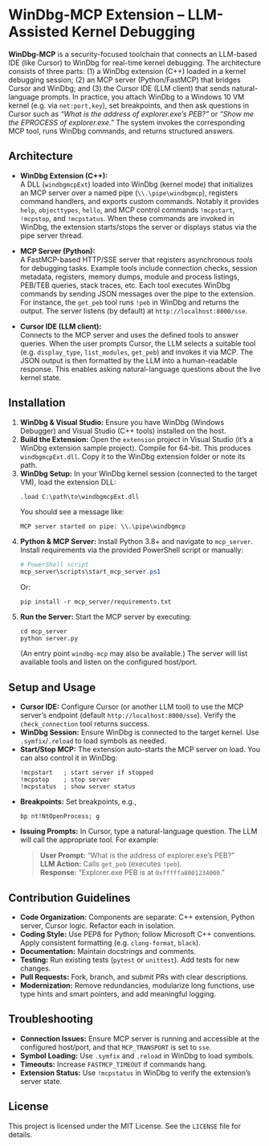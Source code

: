 # WinDbg-MCP Extension – LLM-Assisted Kernel Debugging

**WinDbg-MCP** is a security-focused toolchain that connects an LLM-based IDE (like Cursor) to WinDbg for real-time kernel debugging. The architecture consists of three parts: (1) a WinDbg extension (C++) loaded in a kernel debugging session; (2) an MCP server (Python/FastMCP) that bridges Cursor and WinDbg; and (3) the Cursor IDE (LLM client) that sends natural-language prompts. In practice, you attach WinDbg to a Windows 10 VM kernel (e.g. via `net:port,key`), set breakpoints, and then ask questions in Cursor such as _“What is the address of explorer.exe’s PEB?”_ or _“Show me the EPROCESS of explorer.exe.”_ The system invokes the corresponding MCP tool, runs WinDbg commands, and returns structured answers.

## Architecture

- **WinDbg Extension (C++):**  
  A DLL (`windbgmcpExt`) loaded into WinDbg (kernel mode) that initializes an MCP server over a named pipe (`\\.\pipe\windbgmcp`), registers command handlers, and exports custom commands. Notably it provides `help`, `objecttypes`, `hello`, and MCP control commands `!mcpstart`, `!mcpstop`, and `!mcpstatus`. When these commands are invoked in WinDbg, the extension starts/stops the server or displays status via the pipe server thread.

- **MCP Server (Python):**  
  A FastMCP-based HTTP/SSE server that registers asynchronous _tools_ for debugging tasks. Example tools include connection checks, session metadata, registers, memory dumps, module and process listings, PEB/TEB queries, stack traces, etc. Each tool executes WinDbg commands by sending JSON messages over the pipe to the extension. For instance, the `get_peb` tool runs `!peb` in WinDbg and returns the output. The server listens (by default) at `http://localhost:8000/sse`.

- **Cursor IDE (LLM client):**  
  Connects to the MCP server and uses the defined tools to answer queries. When the user prompts Cursor, the LLM selects a suitable tool (e.g. `display_type`, `list_modules`, `get_peb`) and invokes it via MCP. The JSON output is then formatted by the LLM into a human-readable response. This enables asking natural-language questions about the live kernel state.

## Installation

1. **WinDbg & Visual Studio:** Ensure you have WinDbg (Windows Debugger) and Visual Studio (C++ tools) installed on the host.  
2. **Build the Extension:** Open the `extension` project in Visual Studio (it’s a WinDbg extension sample project). Compile for 64-bit. This produces `windbgmcpExt.dll`. Copy it to the WinDbg extension folder or note its path.  
3. **WinDbg Setup:** In your WinDbg kernel session (connected to the target VM), load the extension DLL:  
   ```none
   .load C:\path\to\windbgmcpExt.dll
   ```  
   You should see a message like:  
   ```
   MCP server started on pipe: \\.\pipe\windbgmcp
   ```
4. **Python & MCP Server:** Install Python 3.8+ and navigate to `mcp_server`. Install requirements via the provided PowerShell script or manually:  
   ```powershell
   # PowerShell script
   mcp_server\scripts\start_mcp_server.ps1
   ```  
   Or:
   ```shell
   pip install -r mcp_server/requirements.txt
   ```
5. **Run the Server:** Start the MCP server by executing:
   ```shell
   cd mcp_server
   python server.py
   ```
   (An entry point `windbg-mcp` may also be available.) The server will list available tools and listen on the configured host/port.

## Setup and Usage

- **Cursor IDE:** Configure Cursor (or another LLM tool) to use the MCP server’s endpoint (default `http://localhost:8000/sse`). Verify the `check_connection` tool returns success.  
- **WinDbg Session:** Ensure WinDbg is connected to the target kernel. Use `.symfix`/`.reload` to load symbols as needed.  
- **Start/Stop MCP:** The extension auto-starts the MCP server on load. You can also control it in WinDbg:  
  ```none
  !mcpstart   ; start server if stopped  
  !mcpstop    ; stop server  
  !mcpstatus  ; show server status  
  ```  
- **Breakpoints:** Set breakpoints, e.g.,  
  ```none
  bp nt!NtOpenProcess; g
  ```  
- **Issuing Prompts:** In Cursor, type a natural-language question. The LLM will call the appropriate tool. For example:  
  > **User Prompt:** “What is the address of explorer.exe’s PEB?”  
  > **LLM Action:** Calls `get_peb` (executes `!peb`).  
  > **Response:** “Explorer.exe PEB is at `0xfffffa8001234000`.”

## Contribution Guidelines

- **Code Organization:** Components are separate: C++ extension, Python server, Cursor logic. Refactor each in isolation.  
- **Coding Style:** Use PEP8 for Python; follow Microsoft C++ conventions. Apply consistent formatting (e.g. `clang-format`, `black`).  
- **Documentation:** Maintain docstrings and comments.  
- **Testing:** Run existing tests (`pytest` or `unittest`). Add tests for new changes.  
- **Pull Requests:** Fork, branch, and submit PRs with clear descriptions.  
- **Modernization:** Remove redundancies, modularize long functions, use type hints and smart pointers, and add meaningful logging.

## Troubleshooting

- **Connection Issues:** Ensure MCP server is running and accessible at the configured host/port, and that `MCP_TRANSPORT` is set to `sse`.  
- **Symbol Loading:** Use `.symfix` and `.reload` in WinDbg to load symbols.  
- **Timeouts:** Increase `FASTMCP_TIMEOUT` if commands hang.  
- **Extension Status:** Use `!mcpstatus` in WinDbg to verify the extension’s server state.

## License

This project is licensed under the MIT License. See the `LICENSE` file for details.
